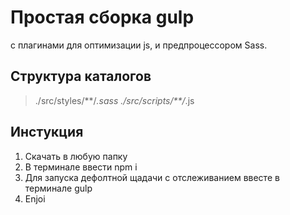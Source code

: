 # Простая сборка gulp
c плагинами для оптимизации js, и предпроцессором Sass.

## Структура каталогов
>./src/styles/\*\*/*.sass
>./src/scripts/\*\*/*.js

## Инстукция

1. Скачать в любую папку
2. В терминале ввести npm i 
3. Для запуска дефолтной щадачи с отслеживанием ввесте в терминале gulp
4. Enjoi